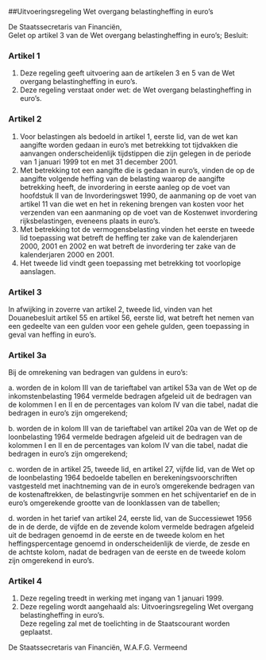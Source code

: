 <meta http-equiv='Content-Type' content='text/html; charset=utf-8' />

##Uitvoeringsregeling Wet overgang belastingheffing in euro’s

De Staatssecretaris van Financiën,  
Gelet op artikel 3 van de Wet overgang belastingheffing in euro’s;
Besluit:    

### Artikel  1  

1.  Deze regeling geeft uitvoering aan de artikelen 3 en 5 van de Wet overgang belastingheffing in euro’s.   
2.  Deze regeling verstaat onder wet: de Wet overgang belastingheffing in euro’s.   

### Artikel  2  

1.  Voor belastingen als bedoeld in artikel 1, eerste lid, van de wet kan aangifte worden gedaan in euro’s met betrekking tot tijdvakken die aanvangen onderscheidenlijk tijdstippen die zijn gelegen in de periode van 1 januari 1999 tot en met 31 december 2001.   
2.  Met betrekking tot een aangifte die is gedaan in euro’s, vinden de op de aangifte volgende heffing van de belasting waarop de aangifte betrekking heeft, de invordering in eerste aanleg op de voet van hoofdstuk II van de Invorderingswet 1990, de aanmaning op de voet van artikel 11 van die wet en het in rekening brengen van kosten voor het verzenden van een aanmaning op de voet van de Kostenwet invordering rijksbelastingen, eveneens plaats in euro’s.   
3.  Met betrekking tot de vermogensbelasting vinden het eerste en tweede lid toepassing wat betreft de heffing ter zake van de kalenderjaren 2000, 2001 en 2002 en wat betreft de invordering ter zake van de kalenderjaren 2000 en 2001.   
4.  Het tweede lid vindt geen toepassing met betrekking tot voorlopige aanslagen.   

### Artikel  3  

In afwijking in zoverre van artikel 2, tweede lid, vinden van het Douanebesluit artikel 55 en artikel 56, eerste lid, wat betreft het nemen van een gedeelte van een gulden voor een gehele gulden, geen toepassing in geval van heffing in euro’s.  

### Artikel 3a  

Bij de omrekening van bedragen van guldens in euro’s:  

a.  worden de in kolom III van de tarieftabel van artikel 53a van de Wet op de inkomstenbelasting 1964 vermelde bedragen afgeleid uit de bedragen van de kolommen I en II en de percentages van kolom IV van die tabel, nadat die bedragen in euro’s zijn omgerekend;   

b.  worden de in kolom III van de tarieftabel van artikel 20a van de Wet op de loonbelasting 1964 vermelde bedragen afgeleid uit de bedragen van de kolommen I en II en de percentages van kolom IV van die tabel, nadat die bedragen in euro’s zijn omgerekend;   

c.  worden de in artikel 25, tweede lid, en artikel 27, vijfde lid, van de Wet op de loonbelasting 1964 bedoelde tabellen en berekeningsvoorschriften vastgesteld met inachtneming van de in euro’s omgerekende bedragen van de kostenaftrekken, de belastingvrije sommen en het schijventarief en de in euro’s omgerekende grootte van de loonklassen van de tabellen;   

d.  worden in het tarief van artikel 24, eerste lid, van de Successiewet 1956 de in de derde, de vijfde en de zevende kolom vermelde bedragen afgeleid uit de bedragen genoemd in de eerste en de tweede kolom en het heffingspercentage genoemd in onderscheidenlijk de vierde, de zesde en de achtste kolom, nadat de bedragen van de eerste en de tweede kolom zijn omgerekend in euro’s.   

### Artikel  4  

1.  Deze regeling treedt in werking met ingang van 1 januari 1999.   
2.  Deze regeling wordt aangehaald als: Uitvoeringsregeling Wet overgang belastingheffing in euro’s.  
Deze regeling zal met de toelichting in de Staatscourant worden geplaatst.   

De 
Staatssecretaris van Financiën, 
W.A.F.G. Vermeend      
